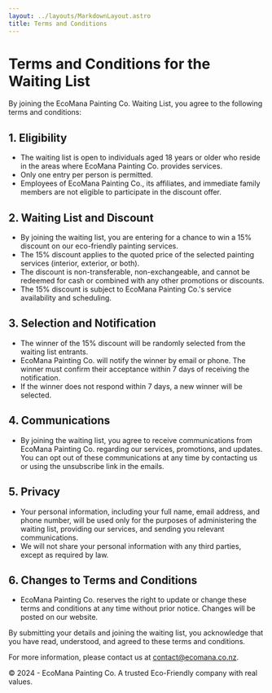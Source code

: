 ```yaml
---
layout: ../layouts/MarkdownLayout.astro
title: Terms and Conditions
---
```


# Terms and Conditions for the Waiting List

By joining the EcoMana Painting Co. Waiting List, you agree to the following terms and conditions:

## 1. Eligibility
- The waiting list is open to individuals aged 18 years or older who reside in the areas where EcoMana Painting Co. provides services.
- Only one entry per person is permitted.
- Employees of EcoMana Painting Co., its affiliates, and immediate family members are not eligible to participate in the discount offer.

## 2. Waiting List and Discount
- By joining the waiting list, you are entering for a chance to win a 15% discount on our eco-friendly painting services.
- The 15% discount applies to the quoted price of the selected painting services (interior, exterior, or both).
- The discount is non-transferable, non-exchangeable, and cannot be redeemed for cash or combined with any other promotions or discounts.
- The 15% discount is subject to EcoMana Painting Co.'s service availability and scheduling.

## 3. Selection and Notification
- The winner of the 15% discount will be randomly selected from the waiting list entrants.
- EcoMana Painting Co. will notify the winner by email or phone. The winner must confirm their acceptance within 7 days of receiving the notification.
- If the winner does not respond within 7 days, a new winner will be selected.

## 4. Communications
- By joining the waiting list, you agree to receive communications from EcoMana Painting Co. regarding our services, promotions, and updates. You can opt out of these communications at any time by contacting us or using the unsubscribe link in the emails.
  
## 5. Privacy
- Your personal information, including your full name, email address, and phone number, will be used only for the purposes of administering the waiting list, providing our services, and sending you relevant communications.
- We will not share your personal information with any third parties, except as required by law.

## 6. Changes to Terms and Conditions
- EcoMana Painting Co. reserves the right to update or change these terms and conditions at any time without prior notice. Changes will be posted on our website.

By submitting your details and joining the waiting list, you acknowledge that you have read, understood, and agreed to these terms and conditions.

For more information, please contact us at [contact@ecomana.co.nz](mailto:contact@ecomana.co.nz).

© 2024 - EcoMana Painting Co. A trusted Eco-Friendly company with real values.
